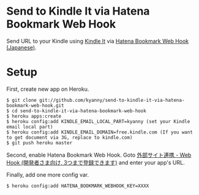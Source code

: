# Send to Kindle It via Hatena Bookmark Web Hook

Send URL to your Kindle using [Kindle It](http://fivefilters.org/kindle-it/) via [Hatena Bookmark Web Hook (Japanese)](http://d.hatena.ne.jp/keyword/%A4%CF%A4%C6%A4%CA%A5%D6%A5%C3%A5%AF%A5%DE%A1%BC%A5%AF%20Web%20Hook).

# Setup

First, create new app on Heroku.

    $ git clone git://github.com/kyanny/send-to-kindle-it-via-hatena-bookmark-web-hook.git
    $ cd send-to-kindle-it-via-hatena-bookmark-web-hook
    $ heroku apps:create
    $ heroku config:add KINDLE_EMAIL_LOCAL_PART=kyanny (set your Kindle email local part)
    $ heroku config:add KINDLE_EMAIL_DOMAIN=free.kindle.com (If you want to get document via 3G, replace to kindle.com)
    $ git push heroku master

Second, enable Hatena Bookmark Web Hook. Goto [外部サイト連携 - Web Hook (開発者さま向け, 3つまで登録できます)](http://b.hatena.ne.jp/a666666/config#tabmenu-config_table_coop) and enter your app's URL.

Finally, add one more config var.

    $ heroku config:add HATENA_BOOKMARK_WEBHOOK_KEY=XXXX

